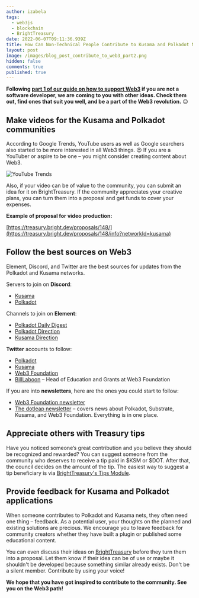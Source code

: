 ```yaml
---
author: izabela
tags:
  - web3js
  - blockchain
  - BrightTreasury
date: 2022-06-07T09:11:36.939Z
title: How Can Non-Technical People Contribute to Kusama and Polkadot Networks? Part 2
layout: post
image: /images/blog_post_contribute_to_web3_part2.png
hidden: false
comments: true
published: true
---
```

**Following [part 1 of our guide on how to support Web3](/blog/how-to-contribute-to-kusama-and-polkadot-part-1) if you are not a software developer, we are coming to you with other ideas. Check them out, find ones that suit you well, and be a part of the Web3 revolution.** 😉

## Make videos for the Kusama and Polkadot communities

According to Google Trends, YouTube users as well as Google searchers also started to be more interested in all Web3 things. 😉 If you are a YouTuber or aspire to be one – you might consider creating content about Web3.

![YouTube Trends](/images/google_trends_youtube.png)

Also, if your video can be of value to the community, you can submit an idea for it on BrightTreasury. If the community appreciates your creative plans, you can turn them into a proposal and get funds to cover your expenses.

**Example of proposal for video production:**

[https://treasury.bright.dev/proposals/148/](https://treasury.bright.dev/proposals/148/info?networkId=kusama)

## Follow the best sources on Web3

Element, Discord, and Twitter are the best sources for updates from the Polkadot and Kusama networks.

Servers to join on **Discord**:

* [Kusama](https://discord.com/invite/9AWjTf8wSk)
* [Polkadot](https://discord.com/invite/wGUDt2p)

Channels to join on **Element**:

* [Polkadot Daily Digest](https://matrix.to/#/#dailydigest:web3.foundation)
* [Polkadot Direction](https://matrix.to/#/#polkadot-direction:matrix.parity.io)
* [Kusama Direction](https://matrix.to/#/#kusama:matrix.parity.io)

**Twitter** accounts to follow:

* [Polkadot](https://twitter.com/Polkadot)
* [Kusama](https://twitter.com/kusamanetwork)
* [Web3 Foundation](https://twitter.com/Web3foundation)
* [BillLaboon](https://twitter.com/BillLaboon) – Head of Education and Grants at Web3 Foundation

If you are into **newsletters**, here are the ones you could start to follow:

* [Web3 Foundation newsletter](https://web3.foundation/news/)
* [The dotleap newsletter](https://newsletter.dotleap.com) – covers news about Polkadot, Substrate, Kusama, and Web3 Foundation. Everything is in one place.

## Appreciate others with Treasury tips

Have you noticed someone’s great contribution and you believe they should be recognized and rewarded? You can suggest someone from the community who deserves to receive a tip paid in $KSM or $DOT. After that, the council decides on the amount of the tip. The easiest way to suggest a tip beneficiary is via [BrightTreasury's Tips Module](https://treasury.bright.dev/tips/?utm_source=brightinventions_blog&utm_medium=link_article&utm_campaign=contributetoweb3_2&utm_id=content_marketing).

## Provide feedback for Kusama and Polkadot applications

When someone contributes to Polkadot and Kusama nets, they often need one thing – feedback. As a potential user, your thoughts on the planned and existing solutions are precious. We encourage you to leave feedback for community creators whether they have built a plugin or published some educational content. 

You can even discuss their ideas on [BrightTreasury](https://treasury.bright.dev/?utm_source=brightinventions_blog&utm_medium=link_article&utm_campaign=contributetoweb3_2&utm_id=content_marketing) before they turn them into a proposal. Let them know if their idea can be of use or maybe it shouldn't be developed because something similar already exists. Don't be a silent member. Contribute by using your voice!

**We hope that you have got inspired to contribute to the community. See you on the Web3 path!**